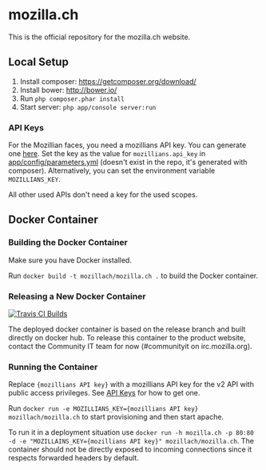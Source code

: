 # mozilla.ch

This is the official repository for the mozilla.ch website.

## Local Setup

1. Install composer: https://getcomposer.org/download/
2. Install bower: http://bower.io/
3. Run `php composer.phar install`
4. Start server: `php app/console server:run`

### API Keys
For the Mozillian faces, you need a mozillians API key. You can generate one [here](https://mozillians.org/en-US/apikeys/). Set the key as the value for `mozillians.api_key` in [app/config/parameters.yml](/app/config/parameters.yml) (doesn't exist in the repo, it's generated with composer). Alternatively, you can set the environment variable `MOZILLIANS_KEY`.

All other used APIs don't need a key for the used scopes.

## Docker Container

### Building the Docker Container
Make sure you have Docker installed.

Run `docker build -t mozillach/mozilla.ch .` to build the Docker container.

### Releasing a New Docker Container
[![Travis CI Builds](https://travis-ci.org/mozillach/mozilla.ch.svg?branch=release)](https://travis-ci.org/mozillach/mozilla.ch)

The deployed docker container is based on the release branch and built directly on docker hub. To release this container to the product website, contact the Community IT team for now (#communityit on irc.mozilla.org).

### Running the Container
Replace `{mozillians API key}` with a mozillians API key for the v2 API with public access privileges. See [API Keys](#api-keys) for how to get one.

Run `docker run -e MOZILLIANS_KEY={mozillians API key} mozillach/mozilla.ch` to start provisioning and then start apache.

To run it in a deployment situation use `docker run -h mozilla.ch -p 80:80 -d -e "MOZILLAINS_KEY={mozillians API key}" mozillach/mozilla.ch`. The container should not be directly exposed to incoming connections since it respects forwarded headers by default.
